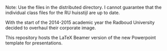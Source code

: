 Note: Use the files in the distributed directory. I cannot guarantee that the individual class files for the RU huisstijl are up to date.


With the start of the 2014-2015 academic year the Radboud University decided to overhaul their corporate image.

This repository hosts the LaTeX Beamer version of the new Powerpoint template for presentations. 
